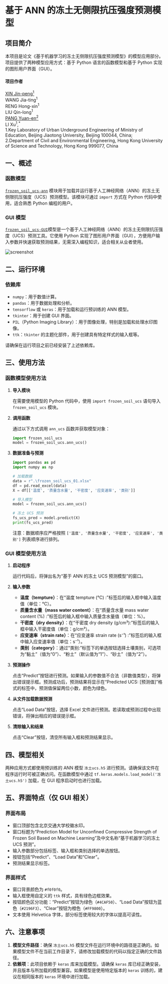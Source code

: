
# 基于 ANN 的冻土无侧限抗压强度预测模型


## 项目简介

本项目是论文《基于机器学习的冻土无侧限抗压强度预测模型》的模型应用部分。项目提供了两种模型应用方式：基于 Python 语言的函数模型和基于 Python 实现的图形用户界面（GUI）。
#### 项目作者
[XIN Jin-peng<sup>1</sup>](https://github.com/Jinpeng-Xin)   
WANG Jia-ting<sup>1</sup>  
RENG Hong-xin<sup>1</sup>   
LIU Qin-long<sup>1</sup>  
[PANG Yuan-en<sup>2</sup>](https://github.com/Yuanen-Pang)  
LI Xu<sup>1</sup>,<sup>*</sup>    
1.Key Laboratory of Urban Underground Engineering of Ministry of Education, Beijing Jiaotong University, Beijing 100044, China;  
2.Department of Civil and Environmental Engineering, Hong Kong University of Science and Technology, Hong Kong 999077, China

## 一、概述

### 函数模型

[`frozen_soil_ucs-ann`](https://github.com/Jinpeng-Xin/-ANN-UCS-/tree/f63a4fac57b6aa47e4580be367bf3a04c0084db3/frozen%20soil%20ucs-ann) 模块用于加载并运行基于人工神经网络（ANN）的冻土无侧限抗压强度（UCS）预测模型。该模块可通过 `import` 方式在 Python 代码中使用，适合熟悉 Python 编程的用户。

### GUI 模型

[`frozen_soil_ucs-GUI`](https://github.com/Jinpeng-Xin/-ANN-UCS-/tree/f63a4fac57b6aa47e4580be367bf3a04c0084db3/frozen%20soil%20ucs-GUI)模型是一个基于人工神经网络（ANN）的冻土无侧限抗压强度（UCS）预测工具。它使用 Python 实现了图形用户界面（GUI），方便用户输入参数并快速获取预测结果，无需深入编程知识，适合相关从业者使用。

![screenshot](https://github.com/Jinpeng-Xin/-ANN-UCS-/blob/f63a4fac57b6aa47e4580be367bf3a04c0084db3/other1/GUI%E7%95%8C%E9%9D%A2%E8%A7%86%E9%A2%9120241131947132.gif)
## 二、运行环境

### 依赖库

- `numpy`：用于数值计算。
- `pandas`：用于数据处理和分析。
- `tensorflow` 或 `keras`：用于加载和运行预训练的 ANN 模型。
- `tkinter`：用于创建 GUI 界面。
- `PIL`（Python Imaging Library）：用于图像处理，特别是加载和处理水印图像。
- `ttk`：`tkinter` 的主题化部件，用于创建具有特定样式的输入框等。

请确保在运行项目之前已经安装了上述依赖库。

## 三、使用方法

### 函数模型使用方法

1. **导入模块**

   在需要使用模型的 Python 代码中，使用 `import frozen_soil_ucs` 语句导入 `frozen_soil_ucs` 模块。

2. **调用函数**

   通过以下方式调用 `ann_ucs` 函数并获取模型对象：

   ```python
   import frozen_soil_ucs
   model = frozen_soil_ucs.ann_ucs()
   ```

3. **数据准备与预测**

   ```python
   import pandas as pd
   import numpy as np

   # 加载数据
   data = r".\frozen_soil_ucs_01.xlsx"
   df = pd.read_excel(data)
   X = df[['温度', '质量含水量', '干密度', '应变速率', '类别']]

   # 导入模型
   model = frozen_soil_ucs.ann_ucs()

   # 冻土 UCS 预测
   fs_ucs_pred = model.predict(X)
   print(fs_ucs_pred)
   ```

   注意：数据顺序应严格按照 `['温度', '质量含水量', '干密度', '应变速率', '类别']` 列表顺序进行排列。

### GUI 模型使用方法

1. **启动程序**

   运行代码后，将弹出名为“基于 ANN 的冻土 UCS 预测模型”的窗口。

2. **输入参数**

   - **温度（tempture）**：在“温度 tempture (℃) :”标签后的输入框中输入温度值（单位：℃）。
   - **质量含水量（mass water content）**：在“质量含水量 mass water content (%) :”标签后的输入框中输入质量含水量值（单位：%）。
   - **干密度（dry density）**：在“干密度 dry density (g/cm³):”标签后的输入框中输入干密度值（单位：g/cm³）。
   - **应变速率（strain rate）**：在“应变速率 strain rate (s⁻¹) :”标签后的输入框中输入应变速率值（单位：s⁻¹）。
   - **类别（category）**：通过“类别:”标签下的单选按钮选择土壤类别，可选项为“黏土”（值为“0”）、“粉土”（默认值为“1”）、“砂土”（值为“2”）。

3. **预测操作**

   点击“Predict”按钮进行预测。如果输入的参数值不合法（非数值类型），将弹出错误提示框。预测成功后，预测结果将显示在“Predicted UCS: [预测值]”格式的标签中，预测值保留两位小数，颜色为绿色。

4. **从文件加载数据预测**

   点击“Load Data”按钮，选择 Excel 文件进行预测。若读取或预测过程中出现错误，将弹出相应的错误提示框。

5. **清除输入和结果**

   点击“Clear”按钮，清空所有输入框和预测结果显示。

## 四、模型相关

两种应用方式都使用预训练的 ANN 模型 `冻土ucs.h5` 进行预测。请确保该文件在程序运行时可被正确访问。在函数模型中通过 `tf.keras.models.load_model('冻土ucs.h5')` 加载，在 GUI 程序启动时也进行加载。

## 五、界面特点（仅 GUI 相关）

### 界面布局

- 窗口顶部包含北京交通大学校徽水印。
- 窗口标题为“Prediction Model for Unconfined Compressive Strength of Frozen Soil Based on Machine Learning”及中文名称“基于机器学习的冻土 UCS 预测”。
- 输入参数部分包括标签、输入框和类别选择的单选按钮。
- 按钮包括“Predict”、“Load Data”和“Clear”。
- 预测结果显示标签。

### 界面样式

- 窗口背景颜色为 `#f0f0f0`。
- 输入框使用自定义的 `ttk` 样式，具有绿色边框效果。
- 按钮颜色区分功能：“Predict”按钮为绿色（`#4CAF50`）、“Load Data”按钮为蓝色（`#2196F3`）、“Clear”按钮为橙色（`#FF9800`）。
- 文本使用 Helvetica 字体，部分标签使用较大的字体以提高可读性。

## 六、注意事项

1. **模型文件路径**：确保 `冻土ucs.h5` 模型文件在运行环境中的路径是正确的。如果模型文件不在当前工作目录下，请修改加载模型的代码以指定正确的文件路径。
2. **依赖项**：此项目依赖于 `keras` 库来加载模型。请确保 `keras` 库已经正确安装，并且版本与所加载的模型兼容。如果模型是使用特定版本的 `keras` 训练的，建议在相同版本的 `keras` 环境中进行加载。
